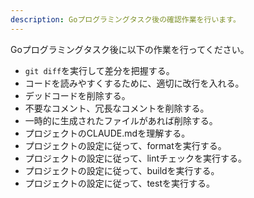 ```yaml
---
description: Goプログラミングタスク後の確認作業を行います。
---
```


Goプログラミングタスク後に以下の作業を行ってください。

- `git diff`を実行して差分を把握する。
- コードを読みやすくするために、適切に改行を入れる。
- デッドコードを削除する。
- 不要なコメント、冗長なコメントを削除する。
- 一時的に生成されたファイルがあれば削除する。
- プロジェクトのCLAUDE.mdを理解する。
- プロジェクトの設定に従って、formatを実行する。
- プロジェクトの設定に従って、lintチェックを実行する。
- プロジェクトの設定に従って、buildを実行する。
- プロジェクトの設定に従って、testを実行する。
